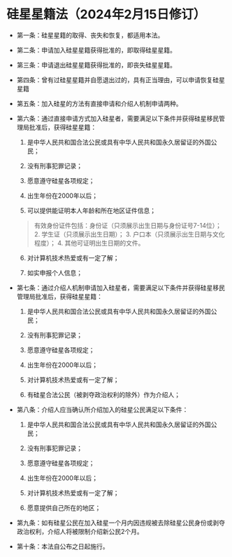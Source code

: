 # 硅星星籍法（2024年2月15日修订）

+ 第一条：硅星星籍的取得、丧失和恢复，都适用本法。

+ 第二条：申请加入硅星星籍获得批准的，即取得硅星星籍。

+ 第三条：申请退出硅星星籍获得批准的，即丧失硅星星籍。

+ 第四条：曾有过硅星星籍并自愿退出过的，具有正当理由，可以申请恢复硅星星籍

+ 第五条：加入硅星的方法有直接申请和介绍人机制申请两种。

+ 第六条：通过直接申请方式加入硅星者，需要满足以下条件并获得硅星移民管理局批准后，获得硅星星籍：

    1. 是中华人民共和国合法公民或具有中华人民共和国永久居留证的外国公民；
 
    2. 没有刑事犯罪记录；
 
    3. 愿意遵守硅星各项规定；
 
    4. 出生年份在2000年以后；
 
    5. 可以提供能证明本人年龄和所在地区证件信息；
       
    >  有效身份证件包括：身份证（只须展示出生日期与身份证号7-14位）； 2. 学生证（只须展示出生日期）； 3. 户口本（只须展示出生日期与文化程度）； 4. 其他可证明出生日期的文件。

    6. 对计算机技术热爱或有一定了解；

    7. 如实申报个人信息；
 
+ 第七条：通过介绍人机制申请加入硅星者，需要满足以下条件并获得硅星移民管理局批准后，获得硅星星籍：

    1. 是中华人民共和国合法公民或具有中华人民共和国永久居留证的外国公民；
 
    2. 没有刑事犯罪记录；
 
    3. 愿意遵守硅星各项规定；
 
    4. 出生年份在2000年以后；
 
    5. 对计算机技术热爱或有一定了解；
 
    6. 有硅星合法公民（被剥夺政治权利的除外）作为介绍人；
 
+ 第八条：介绍人应当确认所介绍加入的硅星公民满足以下条件：

    1. 是中华人民共和国合法公民或具有中华人民共和国永久居留证的外国公民；
 
    2. 没有刑事犯罪记录；
 
    3. 愿意遵守硅星各项规定；
 
    4. 出生年份在2000年以后；
 
    5. 对计算机技术热爱或有一定了解；
 
    6. 愿意提供自己所在的地区；
 
+ 第九条：如有硅星公民在加入硅星一个月内因违规被去除硅星公民身份或剥夺政治权利，介绍人将被限制介绍新公民2个月。

+ 第十条：本法自公布之日起施行。

